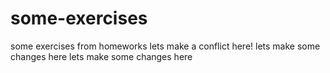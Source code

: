 # some-exercises
some exercises from homeworks
lets make a conflict here!
lets make some changes here
lets make some changes here

